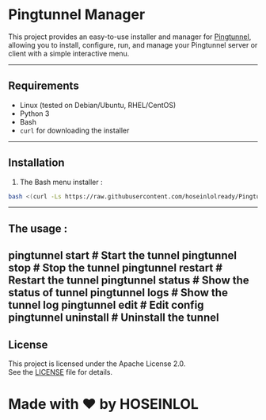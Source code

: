 # Pingtunnel Manager

This project provides an easy-to-use installer and manager for [Pingtunnel](https://github.com/esrrhs/pingtunnel), allowing you to install, configure, run, and manage your Pingtunnel server or client with a simple interactive menu.

---

## Requirements

- Linux (tested on Debian/Ubuntu, RHEL/CentOS)
- Python 3
- Bash
- `curl` for downloading the installer

---

## Installation

1. The Bash menu installer :

```bash
bash <(curl -Ls https://raw.githubusercontent.com/hoseinlolready/Pingtunnel_manager/refs/heads/main/Source/bash.sh)
```
---
## The usage :
pingtunnel start # Start the tunnel
pingtunnel stop # Stop the tunnel
pingtunnel restart # Restart the tunnel
pingtunnel status # Show the status of tunnel
pingtunnel logs # Show the tunnel log
pingtunnel edit # Edit config
pingtunnel uninstall # Uninstall the tunnel
---

## License

This project is licensed under the Apache License 2.0.  
See the [LICENSE](LICENSE) file for details.

# Made with ❤️ by HOSEINLOL
